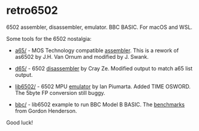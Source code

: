 # retro6502
6502 assembler, disassembler, emulator. BBC BASIC. For macOS and WSL.

Some tools for the 6502 nostalgia:

   * [a65/](https://github.com/pahihu/retro6502/tree/main/a65) - MOS Technology compatible [assembler](http://retro.hansotten.nl/6502-sbc/elektuur-junior/junior/elektor-junior-roms/). This is a rework of as6502 by J.H. Van Ornum and modified by J. Swank.

   * [d65/](https://github.com/pahihu/retro6502/tree/main/d65) - 6502 [disassembler](http://forum.6502.org/viewtopic.php?t=3644) by Cray Ze. Modified output to match a65 list output.

   * [lib6502/](https://github.com/pahihu/retro6502/tree/main/lib6502-1.3) - 6502 MPU [emulator](https://www.piumarta.com/software/lib6502/) by Ian Piumarta. Added TIME OSWORD. The 5byte FP conversion still buggy.

   * [bbc/](https://github.com/pahihu/retro6502/tree/main/bbc) - lib6502 example to run BBC Model B BASIC. The [benchmarks](https://projects.drogon.net/retro-basic-and-bcpl-benchmarks/) from Gordon Henderson.


Good luck!
